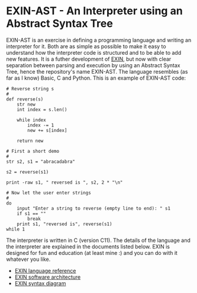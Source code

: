 # EXIN-AST - An Interpreter using an Abstract Syntax Tree

EXIN-AST is an exercise in defining a programming language and writing an interpreter for it. Both are as simple as possible to make it easy to understand how the interpreter code is structured and to be able to add new features. It is a futher development of [EXIN](https://github.com/erikdelange/EXIN-The-Experimental-Interpreter), but now with clear separation between parsing and execution by using an Abstract Syntax Tree, hence the repository's name EXIN-AST. The language resembles (as far as I know) Basic, C and Python. This is an example of EXIN-AST code:
```
# Reverse string s
#
def reverse(s)
    str new
    int index = s.len()

    while index
        index -= 1
        new += s[index]

    return new

# First a short demo
#
str s2, s1 = "abracadabra"

s2 = reverse(s1)

print -raw s1, " reversed is ", s2, 2 * "\n"

# Now let the user enter strings
#
do
    input "Enter a string to reverse (empty line to end): " s1
    if s1 == ""
        break
    print s1, "reversed is", reverse(s1)
while 1
```
The interpreter is written in C (version C11). The details of the language and the interpreter are explained in the documents listed below. EXIN is designed for fun and education (at least mine :) and you can do with it whatever you like.

- [EXIN language reference](EXIN%20language%20reference.md)
- [EXIN software architecture](EXIN%20software%20architecture.md)
- [EXIN syntax diagram](EXIN%20syntax%20diagram.pdf)
